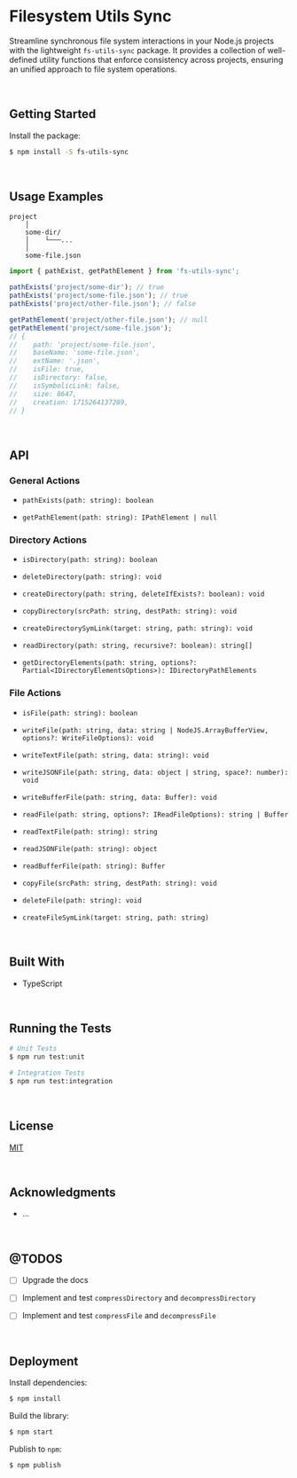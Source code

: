 # Filesystem Utils Sync

Streamline synchronous file system interactions in your Node.js projects with the lightweight `fs-utils-sync` package. It provides a collection of well-defined utility functions that enforce consistency across projects, ensuring an unified approach to file system operations.





</br>

## Getting Started

Install the package:
```bash
$ npm install -S fs-utils-sync
```





</br>

## Usage Examples
```
project
    │
    some-dir/
    │    └───...
    │
    some-file.json
```
```typescript
import { pathExist, getPathElement } from 'fs-utils-sync';

pathExists('project/some-dir'); // true
pathExists('project/some-file.json'); // true
pathExists('project/other-file.json'); // false

getPathElement('project/other-file.json'); // null
getPathElement('project/some-file.json');
// {
//    path: 'project/some-file.json',
//    baseName: 'some-file.json',
//    extName: '.json',
//    isFile: true,
//    isDirectory: false,
//    isSymbolicLink: false,
//    size: 8647,
//    creation: 1715264137289,
// }
```



</br>

## API

### General Actions

- `pathExists(path: string): boolean`

- `getPathElement(path: string): IPathElement | null`



### Directory Actions

- `isDirectory(path: string): boolean`

- `deleteDirectory(path: string): void`

- `createDirectory(path: string, deleteIfExists?: boolean): void`

- `copyDirectory(srcPath: string, destPath: string): void`

- `createDirectorySymLink(target: string, path: string): void`

- `readDirectory(path: string, recursive?: boolean): string[]`

- `getDirectoryElements(path: string, options?: Partial<IDirectoryElementsOptions>): IDirectoryPathElements`


### File Actions

- `isFile(path: string): boolean`

- `writeFile(path: string, data: string | NodeJS.ArrayBufferView, options?: WriteFileOptions): void`

- `writeTextFile(path: string, data: string): void`

- `writeJSONFile(path: string, data: object | string, space?: number): void`

- `writeBufferFile(path: string, data: Buffer): void`

- `readFile(path: string, options?: IReadFileOptions): string | Buffer`

- `readTextFile(path: string): string`

- `readJSONFile(path: string): object`

- `readBufferFile(path: string): Buffer`

- `copyFile(srcPath: string, destPath: string): void`

- `deleteFile(path: string): void`

- `createFileSymLink(target: string, path: string)`

<br/>

## Built With

- TypeScript




<br/>

## Running the Tests

```bash
# Unit Tests
$ npm run test:unit

# Integration Tests
$ npm run test:integration
```





<br/>

## License

[MIT](https://choosealicense.com/licenses/mit/)





<br/>

## Acknowledgments

- ...





<br/>

## @TODOS

- [ ] Upgrade the docs
- [ ] Implement and test `compressDirectory` and `decompressDirectory`
- [ ] Implement and test `compressFile` and `decompressFile`





<br/>

## Deployment

Install dependencies:
```bash
$ npm install
```


Build the library:
```bash
$ npm start
```


Publish to `npm`:
```bash
$ npm publish
```
